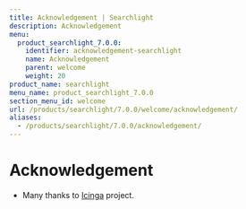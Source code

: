```yaml
---
title: Acknowledgement | Searchlight
description: Acknowledgement
menu:
  product_searchlight_7.0.0:
    identifier: acknowledgement-searchlight
    name: Acknowledgement
    parent: welcome
    weight: 20
product_name: searchlight
menu_name: product_searchlight_7.0.0
section_menu_id: welcome
url: /products/searchlight/7.0.0/welcome/acknowledgement/
aliases:
  - /products/searchlight/7.0.0/acknowledgement/
---
```


# Acknowledgement
 - Many thanks to [Icinga](https://www.icinga.com/) project.
